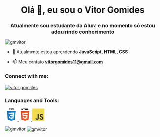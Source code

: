 <h1 align="center">Olá 👋, eu sou o Vitor Gomides</h1>
<h3 align="center">Atualmente sou estudante da Alura e no momento só estou adquirindo conhecimento</h3>

<p align="left"> <img src="https://komarev.com/ghpvc/?username=gmvitor&label=Profile%20views&color=0e75b6&style=flat" alt="gmvitor" /> </p>

- 🌱 Atualmente estou aprendendo **JavaScript, HTML, CSS**

- 📫 Meu contato **vitorgomides11@gmail.com**

<h3 align="left">Connect with me:</h3>
<p align="left">
<a href="https://linkedin.com/in/vitor gomides" target="blank"><img align="center" src="https://raw.githubusercontent.com/rahuldkjain/github-profile-readme-generator/master/src/images/icons/Social/linked-in-alt.svg" alt="vitor gomides" height="30" width="40" /></a>
</p>

<h3 align="left">Languages and Tools:</h3>
<p align="left"> <a href="https://www.w3schools.com/css/" target="_blank" rel="noreferrer"> <img src="https://raw.githubusercontent.com/devicons/devicon/master/icons/css3/css3-original-wordmark.svg" alt="css3" width="40" height="40"/> </a> <a href="https://www.w3.org/html/" target="_blank" rel="noreferrer"> <img src="https://raw.githubusercontent.com/devicons/devicon/master/icons/html5/html5-original-wordmark.svg" alt="html5" width="40" height="40"/> </a> <a href="https://developer.mozilla.org/en-US/docs/Web/JavaScript" target="_blank" rel="noreferrer"> <img src="https://raw.githubusercontent.com/devicons/devicon/master/icons/javascript/javascript-original.svg" alt="javascript" width="40" height="40"/> </a> </p>

<p><img align="left" src="https://github-readme-stats.vercel.app/api/top-langs?username=gmvitor&show_icons=true&locale=en&layout=compact" alt="gmvitor" /></p>

<p>&nbsp;<img align="center" src="https://github-readme-stats.vercel.app/api?username=gmvitor&show_icons=true&locale=en" alt="gmvitor" /></p>
